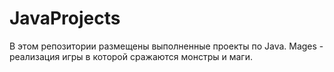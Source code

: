 # JavaProjects
В этом репозитории размещены выполненные проекты по Java.
Mages - реализация игры в которой сражаются монстры и маги.
